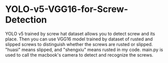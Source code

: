 # YOLO-v5-VGG16-for-Screw-Detection

YOLO v5 trained by screw hat dataset allows you to detect screw and its place. 
Then you can use VGG16 model trained by dataset of rusted and slipped screws to distinguish whether the screws are rusted or slipped. 
"huasi" means slipped, and "shengxiu" means rusted in my code. 
main.py is used to call the macbook's camera to detect and recognize the screws.
